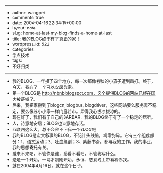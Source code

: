 - --
- author: wangpei
- comments: true
- date: 2004-04-16 22:34:15+00:00
- layout: note
- slug: home-at-last-my-blog-finds-a-home-at-last
- title: 我的BLOG终于有了真正的家！
- wordpress_id: 522
- categories:
- 学点技术
- tags:
- 不好归类
- --
- 我的BLOG，一年换了四个地方，每一次都像初秋的小茄子遭到霜打。终于，今天，我有了一个可以安居的家。
- 第一个BLOG是 http://nbnb.blogspot.com，这个提供BLOG的网站已经在国内被蔽掉了。
- 后来，我把家搬到了blogcn, blogbus, blogdriver，这些网站要么服务器不稳定，要么像苏小小家一样门庭若市。弄得我心拔凉拔凉的。
- 现在好了，我们有了自己的BARBAR，我的BLOG终于有了一个稳定的居所。
- 人，诗意地安居；BLOG也诗意地存活。
- 互联网这么大，总不会容不下我一个BLOG吧！
- 我的BLOG是宏大叙事的BLOG，不记针头线脑，鸡零狗碎。它有三个组成部分：1、语文运动；2、吐血编剧；3、紫藤书斋。都与我的工作，我的事业，我的思想寄托有关。
- 爱来不来吧，不管你是谁，爱看不看吧，不管我写什么。
- 这是一个开始，一切才刚刚开始。永恒、慈爱的上帝看着你我。
- 就在2004年4月16日，就在这个日子。
